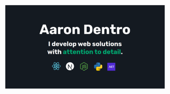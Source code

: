 <a href="https://aarondentro.dev">
  <img
    alt="Aaron Dentro | Web Developer"
    src="https://raw.githubusercontent.com/aarondentrodev/aarondentrodev/main/og.png"
  />
</a>
